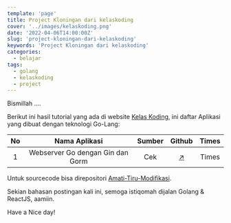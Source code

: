 ```yaml
---
template: 'page'
title: Project Kloningan dari kelaskoding
cover: '../images/kelaskoding.png'
date: '2022-04-06T14:00:00Z'
slug: 'project-kloningan-dari-kelaskoding'
keywords: 'Project Kloningan dari kelaskoding'
categories:
  - belajar
tags:
  - golang
  - kelaskoding
  - project
---
```


Bismillah ....

Berikut ini hasil tutorial yang ada di website [Kelas Koding](https://sekolahkoding.com/), ini daftar Aplikasi yang dibuat dengan teknologi Go-Lang:

| No  | Nama Aplikasi | Sumber | Github | Times |
| :-: | :-----------: | :----: | :----: | :---: |
| 1 | Webserver Go dengan Gin dan Gorm | Cek | [↗️](https://github.com/amati-tiru-modifikasi/webserver-go-dengan-gin-gorm) | Times|

Untuk sourcecode bisa direpositori [Amati-Tiru-Modifikasi](https://github.com/amati-tiru-modifikasi).

Sekian bahasan postingan kali ini, semoga istiqomah dijalan Golang & ReactJS, aamiin.

Have a Nice day!
